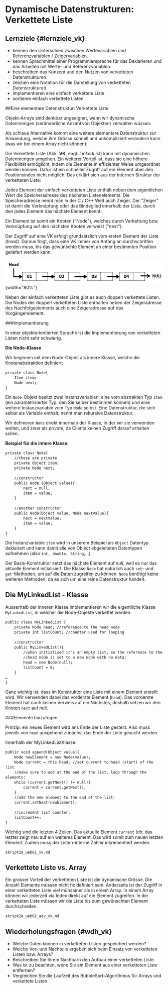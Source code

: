 Dynamische Datenstrukturen: Verkettete Liste
============================================
Lernziele {#lernziele_vk}
--------------
- kennen den Unterschied zwischen Wertevariablen und
    Referenzvariablen / Zeigervariablen.
- kennen Sprachmittel einer Programmiersprache für das Deklarieren
    und das Arbeiten mit Werte- und Referenzvariablen.
- beschreiben das Konzept und den Nutzen von
    verketteten Datenstrukturen.
- zeichen eine Notation für die Darstellung von
    verketteten Datenstrukturen.
- implementieren eine einfach verkettete Liste
- sortieren einfach verkettete Listen

##Eine elementare Datenstruktur: Verkettete Liste

Objekt-Arrays sind denkbar ungeeignet, wenn wir dynamische Datenmengen (veränderliche Anzahl von Objekten) verwalten wüssen.

Als schlaue Alternative kommt eine weitere elementare Datenstruktur zur Anwendung, welche
ihre Grösse schnell und unkompliziert verändern kann (was wir bei einem Array nicht können): 

Die Verkettete Liste (Abk. **VK**, engl. *LinkedList*) kann mit dynamischen Datenmengen
umgehen. Ein weiterer Vorteil ist, dass sie eine höhere Flexibilität
ermöglicht, indem die Elemente in effizienter Weise umgeordnet werden
können. Dafür ist ein schneller Zugriff auf ein Element über den
Positionsindex nicht möglich. Das erklärt sich aus der internen Struktur der verketteten Liste:

Jedes Element der einfach verketteten Liste enthält neben dem
eigentlichen Wert die Speicheradresse des nächsten Listenelements. Die
Speicheradresse nennt man in der C / C++ Welt auch Zeiger. Der "Zeiger"
ist damit die Verknüpfung oder das Bindeglied innerhalb der Liste, durch
den jedes Element das nächste Element kennt.

Ein Element ist somit ein Knoten ("Node"), welches durch Verkettung bzw.
Verknüpfung auf den nächsten Knoten verweist ("next"). 

Der Zugriff auf eine VK erfolgt grundsätzlich vom ersten Element der Liste (*head*). Daraus folgt, dass eine VK immer von Anfang an durchschritten werden muss, bis das gewünschte Element an einer bestimmten Position geliefert werden kann.

![Notation einfach verkettete Liste, Quelle: CrunchifyCode](media/vk.png){width="80%"}

Neben der einfach verketteten Liste gibt es auch doppelt verkettete
Listen. Die Nodes der doppelt verketteten Liste enthalten neben der
Zeigeradresse des Nachfolgeelements auch eine Zeigeradresse auf das
Vorgängerelement.

###Implementierung

In einer objektorientierten Sprache ist die Implementierung von verketteten Listen nicht
sehr schwierig.

**Die Node-Klasse**

Wir beginnen mit dem Node-Object als innere Klasse, welche die
Knotenabstraktion definiert:

~~~~~~~~~~~~~~~~~~~~~~~~~~~~~
private class Node{
	Item item;
	Node next;
}
~~~~~~~~~~~~~~~~~~~~~~~~~~~~~

Ein `Node`-Objekt besitzt zwei Instanzvariablen: eine vom abstrakten Typ
`Item` (ein parametrisierter Typ, den Sie selber bestimmen können) und
eine weitere Instanzvariable vom Typ `Node` selbst. Eine Datenstruktur,
die sich selbst als Variable enthält, nennt man rekursive
Datenstruktur.

Wir definieren `Node` direkt innerhalb der Klasse, in der wir sie
verwenden wollen, und zwar als *private*, da Clients keinen Zugriff
darauf erhalten sollen.

**Beispiel für die innere Klasse:**

~~~~~~~~~~~~~~~~~~~~~~~~~~~~~
private class Node{
	//these are private
	private Object item;
	private Node next;
	
	//constructor
	public Node (Object value){
		next = null;
		item = value;
	}
	
	//another constructor
	public Node(Object value, Node nextValue){
		next = nextValue;
		item = value;
	}
}
~~~~~~~~~~~~~~~~~~~~~~~~~~~~~


Die Instanzvariable `item` wird in unserem Beispiel als `Object`
Datentyp deklariert und kann damit alle von Object abgeleiteten
Datentypen aufnehmen (also `int, double, String`,...).

Der Basis-Konstruktor setzt das nächste Element auf *null*, weil es nur
das aktuelle Element initialisiert. Die Klasse `Node` hat natürlich auch
`set`- und `get`-Methoden, um auf die Daten zugreifen zu können. `Node`
benötigt keine weiteren Methoden, da es sich um eine reine Datenstruktur
handelt.

## Die MyLinkedList - Klasse

Ausserhalb der inneren Klasse implementieren wir die eigentliche Klasse
`MyLinkedList`, in welcher die Node-Objekte verkettet werden:

~~~~~~~~~~~~~~~~~~~~~~~
public class MyLinkedList {
	private Node head; //reference to the head node
	private int listCount; //counter used for looping

	//constructor
	public MyLinkedList(){
		//when initialised it's an empty list, so the reference to the
		//head node is set to a new node with no data:
		head = new Node(null);
		listCount = 0;
	}
…
}
~~~~~~~~~~~~~~~~~~~~~~~~~~~

Ganz wichtig ist, dass im Konstruktor eine Liste mit einem Element
erstellt wird. Wir verwenden dabei das vorderste Element (`head`). Das
vorderste Element hat noch keinen Verweis auf ein Nächstes, deshalb
setzen wir den Knoten `next` auf null.

###Elemente hinzufügen:

Prinzip: ein neues Element wird ans Ende der Liste gestellt. Also muss
jeweils von `head` ausgehend zunächst das Ende der Liste gesucht werden.

Innerhalb der MyLinkedListKlasse:

~~~~~~~~~~~~~~~~~~~~
public void append(Object value){
	Node newElement = new Node(value);
	Node current = this.head; //set current to head (start) of the list
	//make sure to add at the end of the list, loop through the elements:
	while (current.getNext() != null){
		current = current.getNext();
	}
	//add the new element to the end of the list:
	current.setNext(newElement);
	
	//increment list counter:
	listCount++;
}
~~~~~~~~~~~~~~~~~~~~~~

Wichtig sind die letzten 4 Zeilen. Das aktuelle Element `current` (dh.
das letzte) zeigt neu auf ein weiteres Element. Das wird somit zum neuen
letzten Element. Zudem muss der Listen-interne Zähler inkrementiert
werden.

```include
skript2a_ueb01_vk.md
```

## Verkettete Liste vs. Array

Ein grosser Vorteil der verketteten Liste ist die dynamische Grösse. Die
Anzahl Elemente müssen nicht fix definiert sein. Anderseits ist der
Zugriff in einer verketteten Liste viel mühsamer als in einem Array. In
einem Array können wir jederzeit via Index direkt auf ein Element
zugreifen. In der verketteten Liste müssen wir die Liste bis zum
gewünschten Element durchschreiten.


```include
skript2a_ueb02_adv_vk.md
```

## Wiederholungsfragen {#wdh_vk}

* Welche Daten können in verketteten Listen gespeichert werden?
* Welche Vor- und Nachteile ergeben sich beim Einsatz von verketteten Listen bzw. Arrays?
* Beschreiben Sie Ihrem Nachbarn den Aufbau einer verketteten Liste.
* Was ist zu beachten, wenn Sie ein Element aus einer verketteten Liste entfernen?
* Vergleichen Sie die Laufzeit des BubbleSort-Algorithmus für Arrays und verkettete Listen.

